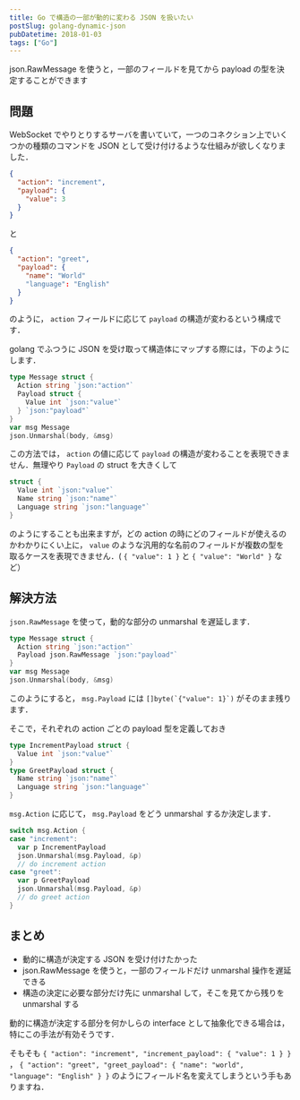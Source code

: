 ```yaml
---
title: Go で構造の一部が動的に変わる JSON を扱いたい
postSlug: golang-dynamic-json
pubDatetime: 2018-01-03
tags: ["Go"]
---
```


json.RawMessage を使うと，一部のフィールドを見てから payload の型を決定することができます

## 問題

WebSocket でやりとりするサーバを書いていて，一つのコネクション上でいくつかの種類のコマンドを JSON として受け付けるような仕組みが欲しくなりました．

```json
{
  "action": "increment",
  "payload": {
    "value": 3
  }
}
```

と

```json
{
  "action": "greet",
  "payload": {
    "name": "World"
    "language": "English"
  }
}
```

のように， `action` フィールドに応じて `payload` の構造が変わるという構成です．

golang でふつうに JSON を受け取って構造体にマップする際には，下のようにします．

```go
type Message struct {
  Action string `json:"action"`
  Payload struct {
    Value int `json:"value"`
  } `json:"payload"`
}
var msg Message
json.Unmarshal(body, &msg)
```

この方法では， `action` の値に応じて `payload` の構造が変わることを表現できません．無理やり `Payload` の struct を大きくして

```go
struct {
  Value int `json:"value"`
  Name string `json:"name"`
  Language string `json:"language"`
}
```

のようにすることも出来ますが，どの action の時にどのフィールドが使えるのかわかりにくい上に， `value` のような汎用的な名前のフィールドが複数の型を取るケースを表現できません．( `{ "value": 1 }` と `{ "value": "World" }` など）

## 解決方法

`json.RawMessage` を使って，動的な部分の unmarshal を遅延します．

```go
type Message struct {
  Action string `json:"action"`
  Payload json.RawMessage `json:"payload"`
}
var msg Message
json.Unmarshal(body, &msg)
```

このようにすると， `msg.Payload` には ``[]byte(`{"value": 1}`)`` がそのまま残ります．

そこで，それぞれの action ごとの payload 型を定義しておき

```go
type IncrementPayload struct {
  Value int `json:"value"`
}
type GreetPayload struct {
  Name string `json:"name"`
  Language string `json:"language"`
}
```

`msg.Action` に応じて， `msg.Payload` をどう unmarshal するか決定します．

```go
switch msg.Action {
case "increment":
  var p IncrementPayload
  json.Unmarshal(msg.Payload, &p)
  // do increment action
case "greet":
  var p GreetPayload
  json.Unmarshal(msg.Payload, &p)
  // do greet action
}
```

## まとめ

- 動的に構造が決定する JSON を受け付けたかった
- json.RawMessage を使うと，一部のフィールドだけ unmarshal 操作を遅延できる
- 構造の決定に必要な部分だけ先に unmarshal して，そこを見てから残りを unmarshal する

動的に構造が決定する部分を何かしらの interface として抽象化できる場合は，特にこの手法が有効そうです．

そもそも `{ "action": "increment", "increment_payload": { "value": 1 } }` ， `{ "action": "greet", "greet_payload": { "name": "world", "language": "English" } }` のようにフィールド名を変えてしまうという手もありますね．
